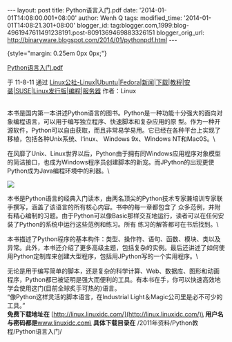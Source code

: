 --- layout: post title: Python语言入门.pdf date:
'2014-01-01T14:08:00.001+08:00' author: Wenh Q tags: modified\_time:
'2014-01-01T14:08:21.301+08:00' blogger\_id:
tag:blogger.com,1999:blog-4961947611491238191.post-8091369469883326151
blogger\_orig\_url:
http://binaryware.blogspot.com/2014/01/pythonpdf.html ---

 {style="margin: 0.25em 0px 0px;"}

[Python语言入门.pdf](http://www.linuxidc.com/Linux/2011-08/40483.htm)

于 11-8-11 通过
[Linux公社-Linux|Ubuntu|Fedora|新闻|下载|教程|安装|SUSE|Linux发行版|编程|服务器](http://www.linuxidc.com/)
作者：Linux

\
本书是国内第一本讲述Python语言的图书。Python是一种功能十分强大的面向对象编程语言，可以用于编写独立程序、快速脚本和复杂应用的原
型。作为一种开源软件，Python可以自由获取，而且非常易学易用。它已经在各种平台上实现了移植，包括各种Unix系统、I‘inux、
Windows 9x、Windows NT和Mac0S。\

在风靡了Unix、Linux世界以后，Python由于拥有同Windows应用程序对象模型的简洁接口，也成为Windows程序员创建脚本的新宠。而JPython的出现更使Python成为Java编程环境中的利器。\

![](http://www.linuxidc.com/upload/2011_08/110811134625851.jpg)

本书是Python语言的经典入门读本，由两名顶尖的Python技术专家兼培训专家联手撰写，涵盖了该语言的所有核心内容。书中的每一章都包含了
众多范例，并附有精心编制的习题。由于Python可以像Basic那样交互地运行，读者可以在任何安装了Python的系统中运行这些范例和练习。所有
练习的解答都可在书后找到。\

本书描述了Python程序的基本构件：类型、操作符、语句、函数、模块、类以及异常。此外，本书还介绍了更多高级主题，包括复杂的实例。最后还讲述了如何使用Python定制库来创建大型程序，包括用JPython写的一个实用程序。\

无论是用于编写简单的脚本，还是复杂的科学计算、Web、数据库、图形和动画程序，Python都已被证明是强大而便利的工具。有本书在手，你可以快速高效地学会使用这门(目前全球炙手可热的)语言。\
 “像Python这样灵活的脚本语言，在Industrial
Light＆Magic公司里是必不可少的工具。”\
 **免费下载地址在**
[http://linux.linuxidc.com/](http://linux.linuxidc.com/)\
 **用户名与密码都是**www.linuxidc.com\
 **具体下载目录在** /2011年资料/Python教程/Python语言入门/
